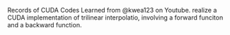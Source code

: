 Records of CUDA Codes Learned from @kwea123 on Youtube.
realize a CUDA implementation of trilinear interpolatio, involving a forward funciton and a backward function.